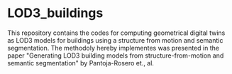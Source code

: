 # LOD3_buildings
This repository contains the codes for computing geometrical digital twins as LOD3 models for buildings using a structure from motion and semantic segmentation. The methodoly hereby implementes was presented in the paper "Generating LOD3 building models from structure-from-motion and semantic segmentation" by Pantoja-Rosero et., al.

